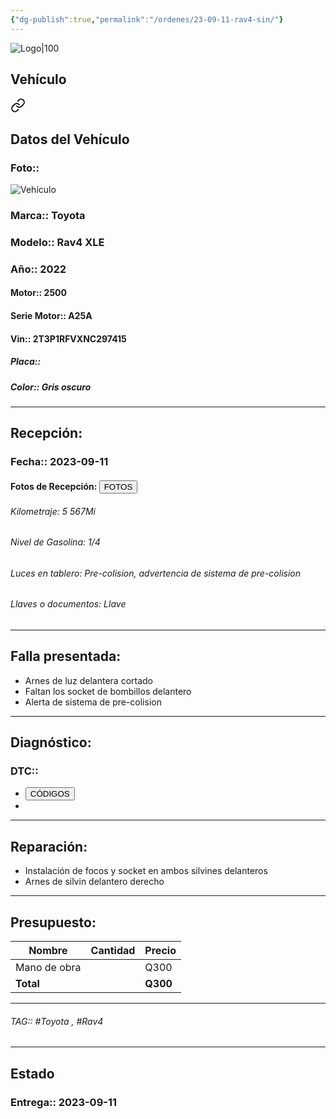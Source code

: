```yaml
---
{"dg-publish":true,"permalink":"/ordenes/23-09-11-rav4-sin/"}
---
```


![Logo|100](http://drive.google.com/uc?export=view&id=137fl3TIZ0-PU8b-Pt0bsjclwHub_u78G)

## Vehículo

<div class="transclusion internal-embed is-loaded"><a class="markdown-embed-link" href="/vehiculos/toyota/rav4-sin/#datos-del-vehiculo" aria-label="Open link"><svg xmlns="http://www.w3.org/2000/svg" width="24" height="24" viewBox="0 0 24 24" fill="none" stroke="currentColor" stroke-width="2" stroke-linecap="round" stroke-linejoin="round" class="svg-icon lucide-link"><path d="M10 13a5 5 0 0 0 7.54.54l3-3a5 5 0 0 0-7.07-7.07l-1.72 1.71"></path><path d="M14 11a5 5 0 0 0-7.54-.54l-3 3a5 5 0 0 0 7.07 7.07l1.71-1.71"></path></svg></a><div class="markdown-embed">



## Datos del Vehículo 
### Foto:: 
![Vehículo](http://drive.google.com/uc?export=view&id=1SW0lq3bayn2Ak29p-rnTab_yDmLLeYT6)


### Marca:: Toyota
### Modelo:: Rav4 XLE
### Año:: 2022
#### Motor:: 2500
#### Serie Motor:: A25A
#### Vin:: 2T3P1RFVXNC297415
##### Placa:: 
##### Color:: Gris oscuro
---


</div></div>


## Recepción:
### Fecha:: 2023-09-11
#### Fotos de Recepción: <a href="http"><button class="btn success">FOTOS</button></a>

###### Kilometraje: 5 567Mi
###### Nivel de Gasolina: 1/4
###### Luces en tablero: Pre-colision, advertencia de sistema de pre-colision
###### Llaves o documentos: Llave

---

## Falla presentada:
- Arnes de luz delantera cortado 
- Faltan los socket de bombillos delantero
- Alerta de sistema de pre-colision 

---

## Diagnóstico:
### DTC:: 

- <a href="http://aitus.golo365.com/Home/Report/reportDetail/diagnose_record_id/7e911338geAE3btZ8cOMLrOMIF/report_type/D/l/es/timezone/-6"><button class="btn success">CÓDIGOS</button></a>
- 

---
## Reparación:
- Instalación de focos y socket en ambos silvines delanteros 
- Arnes de silvin delantero derecho 

---

## Presupuesto:

| Nombre | Cantidad | Precio |
| ------ | -------- | ------ |
|     Mano de obra    |          |   Q300     |
| **Total**       |        |    **Q300**    |

---

###### TAG:: #Toyota , #Rav4 

---

## Estado

### Entrega:: 2023-09-11